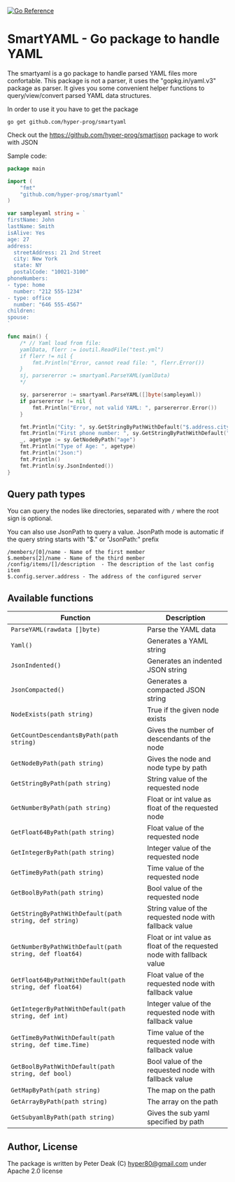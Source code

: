 [![Go Reference](https://pkg.go.dev/badge/github.com/hyper-prog/smartyaml.svg)](https://pkg.go.dev/github.com/hyper-prog/smartyaml)

SmartYAML - Go package to handle YAML
======================================

The smartyaml is a go package to handle parsed YAML files more confortable.
This package is not a parser, it uses the "gopkg.in/yaml.v3" package as parser.
It gives you some convenient helper functions to query/view/convert parsed YAML data structures.

In order to use it you have to get the package

	go get github.com/hyper-prog/smartyaml

Check out the https://github.com/hyper-prog/smartjson package to work with JSON

Sample code:

```go
package main

import (
	"fmt"
	"github.com/hyper-prog/smartyaml"
)

var sampleyaml string = `
firstName: John
lastName: Smith
isAlive: Yes
age: 27
address:
  streetAddress: 21 2nd Street
  city: New York
  state: NY
  postalCode: "10021-3100"
phoneNumbers:
- type: home
  number: "212 555-1234"
- type: office
  number: "646 555-4567"
children:
spouse:
`

func main() {
	/* // Yaml load from file:
	yamlData, flerr := ioutil.ReadFile("test.yml")
	if flerr != nil {
		fmt.Println("Error, cannot read file: ", flerr.Error())
	}
	sj, parsererror := smartyaml.ParseYAML(yamlData)
	*/

	sy, parsererror := smartyaml.ParseYAML([]byte(sampleyaml))
	if parsererror != nil {
		fmt.Println("Error, not valid YAML: ", parsererror.Error())
	}

	fmt.Println("City: ", sy.GetStringByPathWithDefault("$.address.city", "Unknown"))
	fmt.Println("First phone number: ", sy.GetStringByPathWithDefault("/phoneNumbers/[0]/number", "Not available"))
	_, agetype := sy.GetNodeByPath("age")
	fmt.Println("Type of Age: ", agetype)
	fmt.Println("Json:")
	fmt.Println()
	fmt.Println(sy.JsonIndented())
}
```

Query path types
----------------

You can query the nodes like directories, separated with `/` where the root sign is optional.

You can also use JsonPath to query a value.
JsonPath mode is automatic if the query string starts with "$." or "JsonPath:" prefix

	/members/[0]/name - Name of the first member
	$.members[2]/name - Name of the third member
	/config/items/[]/description  - The description of the last config item
	$.config.server.address - The address of the configured server

Available functions
-------------------

| Function                                         | Description                                 |
| ------------------------------------------------ | ------------------------------------------- |
| `ParseYAML(rawdata []byte)`                      | Parse the YAML data                         |
| `Yaml()`                                         | Generates a YAML string                     |
| `JsonIndented()`                                 | Generates an indented JSON string           |
| `JsonCompacted()`                                | Generates a compacted JSON string           |
| `NodeExists(path string)`                        | True if the given node exists               |
| `GetCountDescendantsByPath(path string)`         | Gives the number of descendants of the node |
| `GetNodeByPath(path string)`                     | Gives the node and node type by path        |
| `GetStringByPath(path string)`                   | String value of the requested node          |
| `GetNumberByPath(path string)`                   | Float or int value as float of the requested node  |
| `GetFloat64ByPath(path string)`                  | Float value of the requested node           |
| `GetIntegerByPath(path string)`                  | Integer value of the requested node         |
| `GetTimeByPath(path string)`                     | Time value of the requested node            |
| `GetBoolByPath(path string)`                     | Bool value of the requested node            |
| `GetStringByPathWithDefault(path string, def string)`   | String value of the requested node with fallback value  |
| `GetNumberByPathWithDefault(path string, def float64)`  | Float or int value as float of the requested node with fallback value |
| `GetFloat64ByPathWithDefault(path string, def float64)` | Float value of the requested node with fallback value   |
| `GetIntegerByPathWithDefault(path string, def int)`     | Integer value of the requested node with fallback value |
| `GetTimeByPathWithDefault(path string, def time.Time)`  | Time value of the requested node with fallback value    |
| `GetBoolByPathWithDefault(path string, def bool)`       | Bool value of the requested node with fallback value    |
| `GetMapByPath(path string)`                      | The map on the path                         |
| `GetArrayByPath(path string)`                    | The array on the path                       |
| `GetSubyamlByPath(path string)`                  | Gives the sub yaml specified by path        |


Author, License
---------------

The package is written by Peter Deak (C) hyper80@gmail.com under Apache 2.0 license
